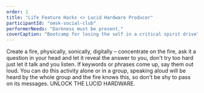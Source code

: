 ```yaml
---
order: 1
title: "Life Feature Hacks <> Lucid Hardware Producer"
participantId: "omsk-social-club"
performerNeeds: "Darkness must be present."
coverCaption: "Bootcamp for losing the self in a critical spirit drive"
---
```


Create a fire, physically, sonically, digitally – concentrate on the fire, ask it a question in your head and let it reveal the answer to you, don't try too hard just let it talk and you listen. If keywords or phrases come up, say them out loud. You can do this activity alone or in a group, speaking aloud will be heard by the whole group and the fire knows this, so don't be shy to pass on its messages. UNLOCK THE LUCID HARDWARE.
